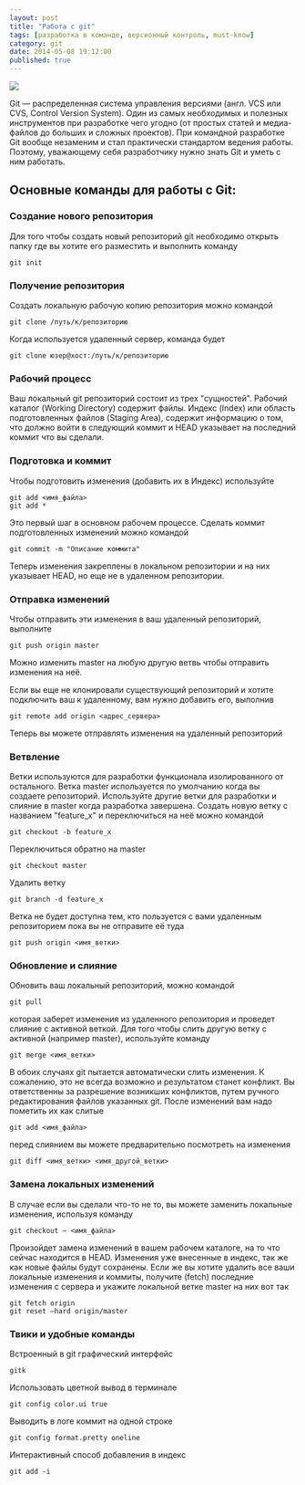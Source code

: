```yaml
---
layout: post
title: "Работа с git"
tags: [разработка в команде, версионный контроль, must-know]
category: git
date: 2014-05-08 19:12:00
published: true
---
```


<img src="http://s020.radikal.ru/i722/1405/3d/f6dd618e6fb6.jpg" class="img-responsive" /><br />

Git &mdash; распределенная система управления версиями (англ. VCS или CVS, Control Version System). Один из самых необходимых и полезных инструментов при разработке чего угодно (от простых статей и медиа-файлов до больших и сложных проектов). При командной разработке Git вообще незаменим и стал практически стандартом ведения работы. Поэтому, уважающему себя разработчику нужно знать Git и уметь с ним работать.

## Основные команды для работы с Git:

### Создание нового репозитория
Для того чтобы создать новый репозиторий git необходимо открыть папку где вы хотите его разместить и выполнить команду

    git init

### Получение репозитория
Создать локальную рабочую копию репозитория можно командой
	
    git clone /путь/к/репозиторию

Когда используется удаленный сервер, команда будет
	
    git clone юзер@хост:/путь/к/репозиторию

### Рабочий процесс
Ваш локальный git репозиторий состоит из трех "сущностей". Рабочий каталог (Working Directory) содержит файлы. Индекс (Index) или область подготовленных файлов (Staging Area), содержит информацию о том, что должно войти в следующий коммит и HEAD указывает на последний коммит что вы сделали. 

### Подготовка и коммит
Чтобы подготовить изменения (добавить их в Индекс) используйте
	
    git add <имя_файла>
	git add *

Это первый шаг в основном рабочем процессе. Сделать коммит подготовленных изменений можно командой

    git commit -m "Описание коммита"

Теперь изменения закреплены в локальном репозитории и на них указывает HEAD, но еще не в удаленном репозитории.

### Отправка изменений
Чтобы отправить эти изменения в ваш удаленный репозиторий, выполните

    git push origin master

Можно изменить master на любую другую ветвь чтобы отправить изменения на неё.

Если вы еще не клонировали существующий репозиторий и хотите подключить ваш к удаленному, вам нужно добавить его, выполнив

    git remote add origin <адрес_сервера>

Теперь вы можете отправлять изменения на удаленный репозиторий

### Ветвление
Ветки используются для разработки функционала изолированного от остального. Ветка master используется по умолчанию когда вы создаете репозиторий. Используйте другие ветки для разработки и слияние в master когда разработка завершена. 
Создать новую ветку с названием "feature_x" и переключиться на неё можно командой

    git checkout -b feature_x

Переключиться обратно на master

    git checkout master

Удалить ветку

    git branch -d feature_x

Ветка не будет доступна тем, кто пользуется с вами удаленным репозиторием пока вы не отправите её туда

    git push origin <имя_ветки>

### Обновление и слияние
Обновить ваш локальный репозиторий, можно командой

    git pull

которая заберет изменения из удаленного репозитория и проведет слияние с активной веткой.
Для того чтобы слить другую ветку с активной (например master), используйте команду

    git merge <имя_ветки>

В обоих случаях git пытается автоматически слить изменения. К сожалению, это не всегда возможно и результатом станет конфликт. Вы ответственны за разрешение возникших конфликтов, путем ручного редактирования файлов указанных git. После изменений вам надо пометить их как слитые

    git add <имя_файла>

перед слиянием вы можете предварительно посмотреть на изменения

    git diff <имя_ветки> <имя_другой_ветки>

### Замена локальных изменений
В случае если вы сделали что-то не то, вы можете заменить локальные изменения, используя команду
	
    git checkout — <имя_файла>

Произойдет замена изменений в вашем рабочем каталоге, на то что сейчас находится в HEAD. Изменения уже внесенные в индекс, так же как новые файлы будут сохранены.
Если же вы хотите удалить все ваши локальные изменения и коммиты, получите (fetch) последние изменения с сервера и укажите локальной ветке master на них вот так

    git fetch origin
	git reset —hard origin/master

### Твики и удобные команды
Встроенный в git графический интерфейс
	
    gitk

Использовать цветной вывод в терминале

    git config color.ui true

Выводить в логе коммит на одной строке

    git config format.pretty oneline

Интерактивный способ добавления в индекс

    git add -i

